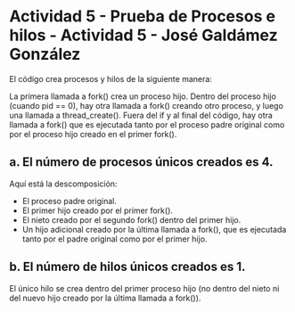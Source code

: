 # Actividad 5 - Prueba de Procesos e hilos - Actividad 5 - José Galdámez González

El código crea procesos y hilos de la siguiente manera:

La primera llamada a fork() crea un proceso hijo.
Dentro del proceso hijo (cuando pid == 0), hay otra llamada a fork() creando otro proceso, y luego una llamada a thread_create().
Fuera del if y al final del código, hay otra llamada a fork() que es ejecutada tanto por el proceso padre original como por el proceso hijo creado en el primer fork().

## a. El número de procesos únicos creados es 4. 
Aquí está la descomposición:

- El proceso padre original.
- El primer hijo creado por el primer fork().
- El nieto creado por el segundo fork() dentro del primer hijo.
- Un hijo adicional creado por la última llamada a fork(), que es ejecutada tanto por el padre original como por el primer hijo.

## b. El número de hilos únicos creados es 1. 

El único hilo se crea dentro del primer proceso hijo (no dentro del nieto ni del nuevo hijo creado por la última llamada a fork()).